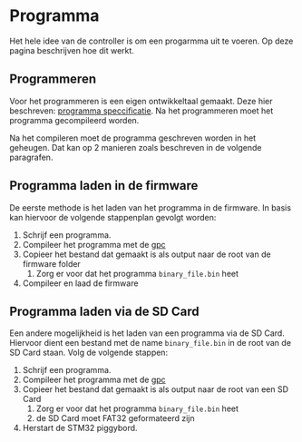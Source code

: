 # Programma

Het hele idee van de controller is om een progarmma uit te voeren.
Op deze pagina beschrijven hoe dit werkt.

## Programmeren

Voor het programmeren is een eigen ontwikkeltaal gemaakt. Deze hier beschreven:
[programma speccificatie](../gpc/program_specifications.md).
Na het programmeren moet het programma gecompileerd worden.

Na het compileren moet de programma geschreven worden in het geheugen.
Dat kan op 2 manieren zoals beschreven in de volgende paragrafen.

## Programma laden in de firmware

De eerste methode is het laden van het programma in de firmware.
In basis kan hiervoor de volgende stappenplan gevolgt worden:

1. Schrijf een programma.
2. Compileer het programma met de [gpc](../gpc/index.md)
3. Copieer het bestand dat gemaakt is als output naar de root van de firmware folder
   1. Zorg er voor dat het programma ```binary_file.bin``` heet
4. Compileer en laad de firmware

## Programma laden via de SD Card

Een andere mogelijkheid is het laden van een programma via de SD Card.
Hiervoor dient een bestand met de name ```binary_file.bin``` in de root van
de SD Card staan. Volg de volgende stappen:

1. Schrijf een programma.
2. Compileer het programma met de [gpc](../gpc/index.md)
3. Copieer het bestand dat gemaakt is als output naar de root van een SD Card
   1. Zorg er voor dat het programma ```binary_file.bin``` heet
   2. de SD Card moet FAT32 geformateerd zijn
4. Herstart de STM32 piggybord.
